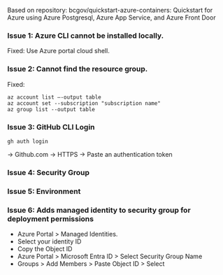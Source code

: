 Based on repository: bcgov/quickstart-azure-containers: Quickstart for Azure using Azure Postgresql, Azure App Service, and Azure Front Door 

### Issue 1: Azure CLI cannot be installed locally. 
Fixed: Use Azure portal cloud shell.
### Issue 2: Cannot find the resource group.
Fixed:
```
az account list –-output table
az account set --subscription "subscription name"
az group list --output table
```
### Issue 3: GitHub CLI Login
```
gh auth login
```
-> Github.com
-> HTTPS
-> Paste an authentication token

### Issue 4: Security Group

### Issue 5: Environment


### Issue 6: Adds managed identity to security group for deployment permissions
- Azure Portal > Managed Identities.
- Select your identity ID
- Copy the Object ID
- Azure Portal > Microsoft Entra ID > Select Security Group Name
- Groups > Add Members > Paste Object ID > Select
